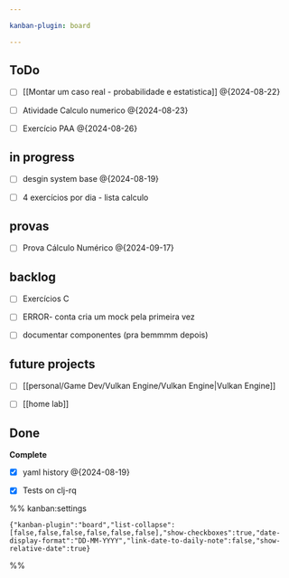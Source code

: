 ```yaml
---

kanban-plugin: board

---
```


## ToDo

- [ ] [[Montar um caso real - probabilidade e estatistica]]
	@{2024-08-22}
- [ ] Atividade Calculo numerico @{2024-08-23}
- [ ] Exercício PAA @{2024-08-26}


## in progress

- [ ] desgin system base @{2024-08-19}
- [ ] 4 exercícios por dia - lista calculo


## provas

- [ ] Prova Cálculo Numérico @{2024-09-17}


## backlog

- [ ] Exercícios C
- [ ] ERROR- conta cria um mock pela primeira vez
- [ ] documentar componentes (pra bemmmm depois)


## future projects

- [ ] [[personal/Game Dev/Vulkan Engine/Vulkan Engine|Vulkan Engine]]
- [ ] [[home lab]]


## Done

**Complete**
- [x] yaml history @{2024-08-19}
- [x] Tests on clj-rq




%% kanban:settings
```
{"kanban-plugin":"board","list-collapse":[false,false,false,false,false,false],"show-checkboxes":true,"date-display-format":"DD-MM-YYYY","link-date-to-daily-note":false,"show-relative-date":true}
```
%%